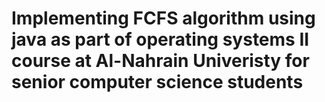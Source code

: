 # Implementing FCFS algorithm using java as part of operating systems II course at Al-Nahrain Univeristy for senior computer science students

